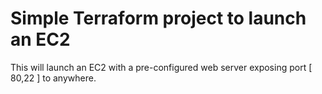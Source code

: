 # Simple Terraform project to launch an EC2
This will launch an EC2 with a pre-configured web server exposing port [ 80,22 ] to anywhere.  
